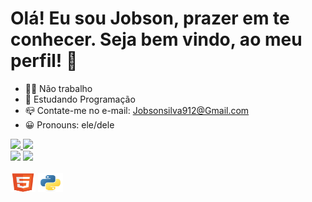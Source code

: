 # Olá! Eu sou Jobson, prazer em te conhecer. Seja bem vindo, ao meu perfil! 👋
- 🙅‍♂️ Não trabalho
- 📘 Estudando Programação
- 📪 Contate-me no e-mail: Jobsonsilva912@Gmail.com
- 😀 Pronouns: ele/dele

<div>
  <a href="https://github.com/Jobson1A">
  <img height= "180em" src="https://github-readme-stats.vercel.app/api?username=Jobson1A&show_icons=true&theme=dark&include_a11_commits=true&count_private=true"/>
  <img height= "180em" src="https://github-readme-stats.vercel.app/api/top-1angs/?username=Jobson1A&1ayout=compact&1angs_count=16&theme=dracula"/>
</div>
  
<div> 
   <a href="www.instagram.com/jobson_simoes" target="_blank"><img src="https://img.shields.io/badge/-Instagram-%23E4405F?style=for-the-badge&logo=instagram&logoColor=white" target="_blank"></a>
  <a href = "Jobsonsilva912@Gmail.com"><img src="https://img.shields.io/badge/-Gmail-%23333?style=for-the-badge&logo=gmail&logoColor=white" target="_blank"></a>  
  
  <div style="display: inline_block"><br>
  <img align="center" alt="Rafa-HTML" height="30" width="40" src="https://raw.githubusercontent.com/devicons/devicon/master/icons/html5/html5-original.svg">
  <img align="center" alt="Rafa-Python" height="30" width="40" src="https://raw.githubusercontent.com/devicons/devicon/master/icons/python/python-original.svg">
</div>
